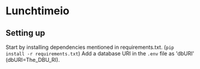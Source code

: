 # Lunchtimeio

## Setting up
Start by installing dependencies mentioned in requirements.txt. (`pip install -r requirements.txt`)
Add a database URI in the `.env` file as 'dbURI' (dbURI=The_DBU_RI).